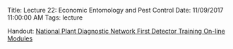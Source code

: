 Title: Lecture 22: Economic Entomology and Pest Control
Date: 11/09/2017 11:00:00 AM
Tags: lecture


Handout: [National Plant Diagnostic Network First Detector Training On-line Modules](/pdfs/FirstDetectorTraining.pdf)
